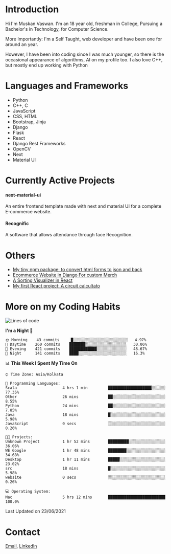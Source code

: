 <!-- - I’m currently working on:
&nbsp;&nbsp;&nbsp;&nbsp;&nbsp;&nbsp; *Circuits*[https://muskanvaswan.github.io/circuits] which, as the name suggests,  is a calculator for solving circuits with ease. This is my first React project
#### I’m currently learning : 
&nbsp;&nbsp;&nbsp;&nbsp;&nbsp;&nbsp; React.js
#### Ask me about:
&nbsp;&nbsp;&nbsp;&nbsp;&nbsp;&nbsp; Anything
#### How to reach me:
&nbsp;&nbsp;&nbsp;&nbsp;&nbsp;&nbsp; Email[mailto:muskanvaswan@gmail.com] LinkedIn[https://www.linkedin.com/in/muskan-vaswan?lipi=urn%3Ali%3Apage%3Ad_flagship3_profile_view_base_contact_details%3B%2FQpdlv5fQ12Ru4DkW2TysA%3D%3D]
#### Pronouns:
&nbsp;&nbsp;&nbsp;&nbsp;&nbsp;&nbsp; Her -->

# Introduction
Hi I'm Muskan Vaswan.
I'm an 18 year old,
freshman in College,
Pursuing a Bachelor's in Technology, for Computer Science.

More Importantly: I'm a Self Taught, web developer and have been one for around an year.

However, I have been into coding since I was much younger, so there is the occasional appearance of algorithms, AI on my profile too. I also love C++, but mostly end up working with Python


# Languages and Frameworks

- Python
- C++, C
- JavaScript
- CSS, HTML 
- Bootstrap, Jinja
- Django
- Flask
- React 
- Django Rest Frameworks
- OpenCV
- Next
- Material UI

# Currently Active Projects

#### next-material-ui
An entire frontend template made with next and material UI for a complete E-commerce website.

#### Recognific
A software that allows attendance through face Recognition.

# Others
- [My tiny npm package: to convert html forms to json and back](https://www.npmjs.com/package/forms-dynamically)
- [Ecommerce Website in Django For custom Merch](https://merch-commerce.herokuapp.com/)
- [A Sorting Visualizer in React](https://muskanvaswan.github.io/SortingVisualizer/)
- [My first React project: A circuit calcultato](https://muskanvaswan.github.io/circuits)

# More on my Coding Habits

<!--START_SECTION:waka-->
![Lines of code](https://img.shields.io/badge/From%20Hello%20World%20I%27ve%20Written-177802%20lines%20of%20code-blue)

**I'm a Night 🦉** 

```text
🌞 Morning    43 commits     █░░░░░░░░░░░░░░░░░░░░░░░░   4.97% 
🌆 Daytime    260 commits    ███████░░░░░░░░░░░░░░░░░░   30.06% 
🌃 Evening    421 commits    ████████████░░░░░░░░░░░░░   48.67% 
🌙 Night      141 commits    ████░░░░░░░░░░░░░░░░░░░░░   16.3%

```


📊 **This Week I Spent My Time On** 

```text
⌚︎ Time Zone: Asia/Kolkata

💬 Programming Languages: 
Scala                    4 hrs 1 min         ███████████████████░░░░░░   77.35% 
Other                    26 mins             ██░░░░░░░░░░░░░░░░░░░░░░░   8.55% 
Python                   24 mins             ██░░░░░░░░░░░░░░░░░░░░░░░   7.85% 
Java                     18 mins             █░░░░░░░░░░░░░░░░░░░░░░░░   5.98% 
JavaScript               0 secs              ░░░░░░░░░░░░░░░░░░░░░░░░░   0.26%

🐱‍💻 Projects: 
Unknown Project          1 hr 52 mins        █████████░░░░░░░░░░░░░░░░   36.06% 
WE Google                1 hr 48 mins        ████████░░░░░░░░░░░░░░░░░   34.68% 
Desktop                  1 hr 11 mins        █████░░░░░░░░░░░░░░░░░░░░   23.02% 
src                      18 mins             █░░░░░░░░░░░░░░░░░░░░░░░░   5.98% 
website                  0 secs              ░░░░░░░░░░░░░░░░░░░░░░░░░   0.26%

💻 Operating System: 
Mac                      5 hrs 12 mins       █████████████████████████   100.0%

```


 Last Updated on 23/06/2021
<!--END_SECTION:waka-->

# Contact

[Email](mailto:muskanvaswan@gmail.com), [LinkedIn](https://www.linkedin.com/in/muskan-vaswan?lipi=urn%3Ali%3Apage%3Ad_flagship3_profile_view_base_contact_details%3B%2FQpdlv5fQ12Ru4DkW2TysA%3D%3D)



